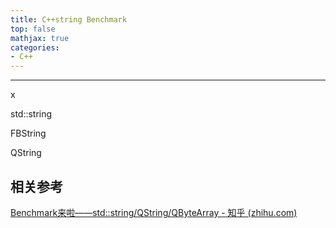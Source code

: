 ```yaml
---
title: C++string Benchmark
top: false
mathjax: true
categories:
- C++
---
```


-----



x

std::string

FBString

QString





## 相关参考



[Benchmark来啦——std::string/QString/QByteArray - 知乎 (zhihu.com)](https://zhuanlan.zhihu.com/p/24865018)

